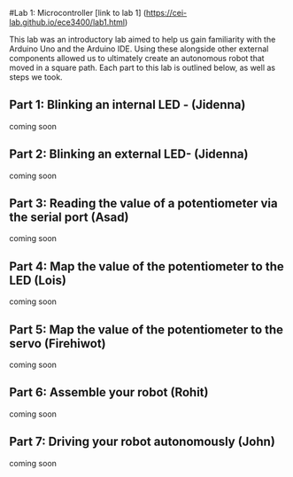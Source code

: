 #Lab 1: Microcontroller
[link to lab 1] (https://cei-lab.github.io/ece3400/lab1.html)


This lab was an introductory lab aimed to help us gain familiarity with the Arduino Uno and the Arduino IDE. Using these alongside other external components allowed us to ultimately create an autonomous robot that moved in a square path. Each part to this lab is outlined below, as well as steps we took.


## Part 1: Blinking an internal LED - (Jidenna)
coming soon


## Part 2: Blinking an external LED- (Jidenna)
coming soon


## Part 3: Reading the value of a potentiometer via the serial port (Asad)
coming soon


## Part 4: Map the value of the potentiometer to the LED (Lois)
coming soon


## Part 5: Map the value of the potentiometer to the servo (Firehiwot)
coming soon


## Part 6: Assemble your robot (Rohit)
coming soon


## Part 7: Driving your robot autonomously (John)
coming soon
